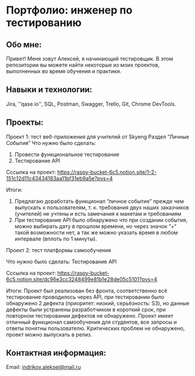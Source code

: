 # Портфолио: инженер по тестированию

## Обо мне:

Привет! Меня зовут Алексей, я начинающий тестировщик.
В этом репозитории вы можете найти некоторые из моих проектов, выполненных во время обучения и практики.

## Навыки и технологии:

Jira, ''qase.io'', SQL, Postman, Swagger, Trello, Git, Chrome DevTools.

## Проекты:

Проект 1: тест веб-приложения для учителей от Skyeng Раздел “Личные События”
Что нужно было сделать:
1. Провести функциональное тестирование
2. Тестирование API

Сссылка на проект: https://raspy-bucket-6c5.notion.site/1-2-151c12d11c43434183aa11bf31eb9a5e?pvs=4

Итоги:
1. Предлагаю доработать функционал “личное событие” прежде чем выпускать к пользователям, т. к. требования двух наших заказчиков (учителей) не учтены и есть замечания к макетам и требованиям
2. При тестирование API было обнаружено что при создании события, можно выбирать дату в прошлом времени, но через значок “+“ такой возможности нет, а так же можно указать время в любом интервале (вплоть по 1 минуты).

Проект 2: тест платформы самообучения

Что нужно было сделать:
Тестирование API

Сссылка на проект: https://raspy-bucket-6c5.notion.site/dc96e3cc3248499e81b1e28de05c5101?pvs=4

Итоги:
Проект был реализован без фронта, соответственно всё тестирование проводилось через API, при тестировании было обнаружено 2 дефекта (приоритет: низкий, серьёзность: S3), но данные дефекты были устранены разработчиком в короткий срок, при повторном тестировании дефектов не обнаружено. Проект имеет отличный функционал самообучения для студентов, все запросы и ответы понятны пользователю. Критических проблем не обнаружено, проект можно выпускать в релиз.

## Контактная информация:

Email: indrikov.aleksei@mail.ru
